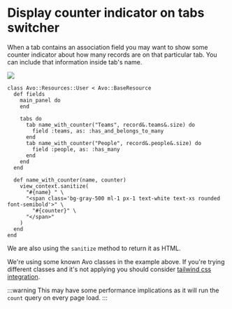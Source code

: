 # Display counter indicator on tabs switcher

When a tab contains an association field you may want to show some counter indicator about how many records are on that particular tab. You can include that information inside tab's name.

![](/assets/img/recipes/tabs-counter-indicator/tabs_counter.png)

```ruby{7,10,16-23}
class Avo::Resources::User < Avo::BaseResource
  def fields
    main_panel do
    end

    tabs do
      tab name_with_counter("Teams", record&.teams&.size) do
        field :teams, as: :has_and_belongs_to_many
      end
      tab name_with_counter("People", record&.people&.size) do
        field :people, as: :has_many
      end
    end
  end

  def name_with_counter(name, counter)
    view_context.sanitize(
      "#{name} " \
      "<span class='bg-gray-500 ml-1 px-1 text-white text-xs rounded font-semibold'>" \
        "#{counter}" \
      "</span>"
    )
  end
end
```

We are also using the `sanitize` method to return it as HTML.

We're using some known Avo classes in the example above. If you're trying different classes and it's not applying you should consider [tailwind css integration](../tailwindcss-integration).

:::warning
This may have some performance implications as it will run the `count` query on every page load.
:::
